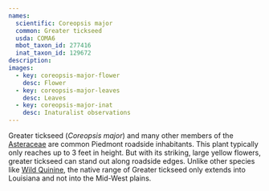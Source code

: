 ```yaml
---
names: 
  scientific: Coreopsis major
  common: Greater tickseed
  usda: COMA6
  mbot_taxon_id: 277416
  inat_taxon_id: 129672
description: 
images:
  - key: coreopsis-major-flower
    desc: Flower
  - key: coreopsis-major-leaves
    desc: Leaves
  - key: coreopsis-major-inat
    desc: Inaturalist observations
---
```


Greater tickseed (*Coreopsis major*) and many other members of the [Asteraceae](https://en.wikipedia.org/wiki/Asteraceae) are common Piedmont roadside inhabitants. This plant typically only reaches up to 3 feet in height. But with its striking, large yellow flowers, greater tickseed can stand out along roadside edges. Unlike other species like [Wild Quinine](parthenium_integrifolium), the native range of Greater tickseed only extends into Louisiana and not into the Mid-West plains.